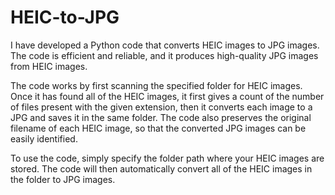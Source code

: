 # HEIC-to-JPG

I have developed a Python code that converts HEIC images to JPG images. The code is efficient and reliable, and it produces high-quality JPG images from HEIC images.

The code works by first scanning the specified folder for HEIC images. Once it has found all of the HEIC images, it first gives a count of the number of files present with the given extension, then it converts each image to a JPG and saves it in the same folder. The code also preserves the original filename of each HEIC image, so that the converted JPG images can be easily identified.

To use the code, simply specify the folder path where your HEIC images are stored. The code will then automatically convert all of the HEIC images in the folder to JPG images.
